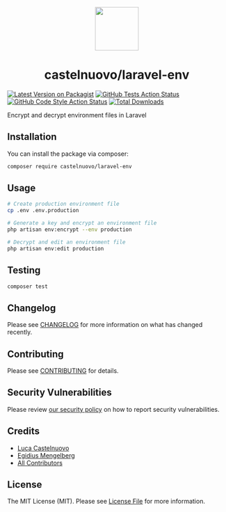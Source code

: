 <p align="center">
  <img src="https://assets.castelnuovo.dev/logo.svg" width="100" />
</p>

<h1 align="center">
  castelnuovo/laravel-env
</h1>

[![Latest Version on Packagist](https://img.shields.io/packagist/v/castelnuovo/laravel-env.svg?style=flat-square)](https://packagist.org/packages/castelnuovo/laravel-env)
[![GitHub Tests Action Status](https://img.shields.io/github/actions/workflow/status/castelnuovo/laravel-env/run-tests.yml?branch=main&label=tests&style=flat-square)](https://github.com/castelnuovo/laravel-env/actions?query=workflow%3Arun-tests+branch%3Amain)
[![GitHub Code Style Action Status](https://img.shields.io/github/actions/workflow/status/castelnuovo/laravel-env/fix-php-code-style-issues.yml?branch=main&label=code%20style&style=flat-square)](https://github.com/castelnuovo/laravel-env/actions?query=workflow%3A"Fix+PHP+code+style+issues"+branch%3Amain)
[![Total Downloads](https://img.shields.io/packagist/dt/castelnuovo/laravel-env.svg?style=flat-square)](https://packagist.org/packages/castelnuovo/laravel-env)

Encrypt and decrypt environment files in Laravel

## Installation

You can install the package via composer:

```bash
composer require castelnuovo/laravel-env
```

## Usage

```sh
# Create production environment file
cp .env .env.production

# Generate a key and encrypt an environment file
php artisan env:encrypt --env production

# Decrypt and edit an environment file
php artisan env:edit production
```

## Testing

```bash
composer test
```

## Changelog

Please see [CHANGELOG](CHANGELOG.md) for more information on what has changed recently.

## Contributing

Please see [CONTRIBUTING](CONTRIBUTING.md) for details.

## Security Vulnerabilities

Please review [our security policy](../../security/policy) on how to report security vulnerabilities.

## Credits

-   [Luca Castelnuovo](https://github.com/lucacastelnuovo)
-   [Egidius Mengelberg](https://github.com/egidiusmengelberg)
-   [All Contributors](../../contributors)

## License

The MIT License (MIT). Please see [License File](LICENSE.md) for more information.
